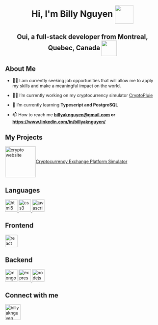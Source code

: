 <h1 align="center">Hi, I'm Billy Nguyen <img align="center" src="https://www.svgrepo.com/show/420329/anime-away-face.svg" width= "60" height= "60" style="vertical-align: middle"/></h1>
<h2 align="center"> Oui, a full-stack developer from Montreal, Quebec, Canada <img align="center" src="https://www.svgrepo.com/show/237219/canada.svg" width= "50" height ="50" style="vertical-align: middle" /></h2>

<h2 align="left">About Me </h2>

- 👨‍💼 I am currently seeking job opportunities that will allow me to apply my skills and make a meaningful impact on the world.

- 👨‍💻 I’m currently working on my cryptocurrency simulator [CryptoPluie](https://cryptopluie.onrender.com/)

- 🤔 I’m currently learning **Typescript and PostgreSQL**

- 📫 How to reach me **billyaknguyen@gmail.com or https://www.linkedin.com/in/billyaknguyen/**

<h2 align="left">My Projects</h2>
<p align="left"> 
<a href="https://github.com/billyaknguyen/CryptoPluie" target="blank"> <img align="center" src="https://media.discordapp.net/attachments/899929905318486046/1094149965976174672/CryptoPluie_Billy_Nguyen_Logo.png?width=871&height=871" alt="crypto website" height="100" width= "100">Cryptocurrency Exchange Platform Simulator</img> </a>
</p>

<h2 align="left">Languages</h2>
<p align="left">
<a href="https://html.spec.whatwg.org/" target="_blank" rel="noreferrer"> <img src="https://www.svgrepo.com/show/452228/html-5.svg" alt="html5" width="40" height="40"/> </a> 
<a href="https://www.w3schools.com/css/" target="_blank" rel="noreferrer"> <img src="https://www.svgrepo.com/show/452185/css-3.svg" alt="css3" width="40" height="40"/> </a> 
<a href="https://developer.mozilla.org/en-US/docs/Web/JavaScript" target="_blank" rel="noreferrer"> <img src="https://www.svgrepo.com/show/349419/javascript.svg" alt="javascript" width="40" height="40"/> </a>
</p>


<h2 align="left">Frontend</h2>
<p align="left"> 
<a href="https://reactjs.org/" target="_blank" rel="noreferrer"> <img src="https://www.svgrepo.com/show/354259/react.svg" alt="react" width="40" height="40"/> </a>
</p>

<h2 align="left">Backend</h2>
<p align="left"> 
<a href="https://www.mongodb.com/" target="_blank" rel="noreferrer"> <img src="https://www.svgrepo.com/show/331488/mongodb.svg" alt="mongodb" width="40" height="40"/></a>
 <a href="https://expressjs.com" target="_blank" rel="noreferrer"> <img src="https://skillicons.dev/icons?i=express" alt="express" width="40" height="40"/> </a>
<a href="https://nodejs.org" target="_blank" rel="noreferrer"> <img src="https://www.svgrepo.com/show/452075/node-js.svg" alt="nodejs" width="40" height="40"/> </a> 
</p>
<h2 align="left">Connect with me</h2>
<p align="left">
<a href="https://linkedin.com/in/billyaknguyen" target="blank"><img align="center" src="https://www.svgrepo.com/show/448234/linkedin.svg" alt="billyaknguyen" height="50" width="50" /></a>
</p>
